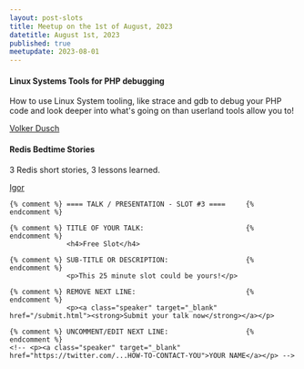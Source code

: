 ```yaml
---
layout: post-slots
title: Meetup on the 1st of August, 2023
datetitle: August 1st, 2023
published: true
meetupdate: 2023-08-01
---
```


<div class="slot span4"><div class="icon-awesome"><i class="icon-comment-alt"></i></div>

  <h4>Linux Systems Tools for PHP debugging</h4>
  <p>
     How to use Linux System tooling, like strace and gdb to debug your PHP code
     and look deeper into what's going on than userland tools allow you to!
  </p>

  <p><a class="speaker" target="_blank" href="https://phpc.social/@edorian">Volker Dusch</a></p>

</div>

<div class="slot span4"><div class="icon-awesome"><i class="icon-comment-alt"></i></div>

  <h4>Redis Bedtime Stories</h4>
  <p>
     3 Redis short stories, 3 lessons learned.
  </p>

  <p><a class="speaker" target="_blank" href="https://igor.io/">Igor</a></p>

</div>



<div class="slot span4"><div class="icon-awesome"><i class="icon-comment-alt"></i></div>

    {% comment %} ==== TALK / PRESENTATION - SLOT #3 ====     {% endcomment %}

    {% comment %} TITLE OF YOUR TALK:                         {% endcomment %}
                  <h4>Free Slot</h4>

    {% comment %} SUB-TITLE OR DESCRIPTION:                   {% endcomment %}
                  <p>This 25 minute slot could be yours!</p>

    {% comment %} REMOVE NEXT LINE:                           {% endcomment %}
                  <p><a class="speaker" target="_blank" href="/submit.html"><strong>Submit your talk now</strong></a></p>

    {% comment %} UNCOMMENT/EDIT NEXT LINE:                   {% endcomment %}
    <!-- <p><a class="speaker" target="_blank" href="https://twitter.com/...HOW-TO-CONTACT-YOU">YOUR NAME</a></p> -->

</div>
